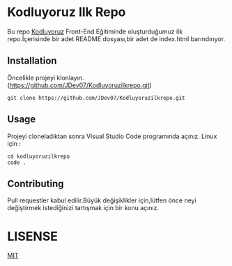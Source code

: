 # Kodluyoruz Ilk Repo
Bu repo [Kodluyoruz](https://kodluyoruz.org) Front-End Eğitiminde oluşturduğumuz ilk repo.İçerisinde bir adet README dosyası,bir adet de index.html barındırıyor.
## Installation
Öncelikle projeyi klonlayın.(https://github.com/JDev07/Kodluyoruzilkrepo.git)

```
git clone https://github.com/JDev07/Kodluyoruzilkrepo.git
```
## Usage
Projeyi cloneladıktan sonra Visual Studio Code programında açınız.
Linux için :
```
cd kodluyoruzilkrepo
code .
```
## Contributing
Pull requestler kabul edilir.Büyük değişiklikler için,lütfen önce neyi değiştirmek istediğinizi tartışmak için bir konu açınız.

# LISENSE
[MIT]()